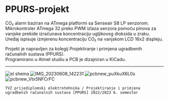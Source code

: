 # PPURS-projekt

CO₂ alarm baziran na ATmega platformi sa Senseair S8 LP senzorom. 
<br>Mikrokontroler ATmega 32 preko PWM izlaza senzora pomoću pinova za vanjske prekide izračunava koncentraciju ugljikovog dioksida u zraku. Uređaj ispisuje izmjerenu koncentraciju CO₂ na vanjskom LCD 16x2 displeju.

Projekt je napravljen za kolegij Projektiranje i primjena ugradbenih računalnih sustava (PPURS).
<br>Programirano u Atmel studiu a PCB je dizajniran u KiCadu.
__________________________________________________________________________________________________________________________________________________________________________

![el shema](https://github.com/jadranm/PPURS-projekt/assets/44920813/2c6a5150-6329-4949-ba47-02021182a8fb)
![IMG_20230608_142231](https://github.com/jadranm/PPURS-projekt/assets/44920813/a13b408d-32f9-41ab-9e20-bed3fd4fdb74)
![pcbnew_puXkuX6L0s](https://github.com/jadranm/PPURS-projekt/assets/44920813/680103e8-e438-4035-8628-73802387fe17)
![pcbnew_Vtx5NFCrFC](https://github.com/jadranm/PPURS-projekt/assets/44920813/151940d7-cfda-465e-a564-d65ac9dc103d)



    TVZ prijediplomski elektrotehnika / Projektiranje i primjena ugradbenih računalnih sustava [PPURS] 2022/2023 6. semestar
